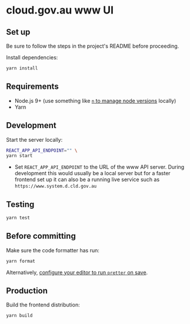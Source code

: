 # cloud.gov.au www UI

## Set up

Be sure to follow the steps in the project's README before proceeding.

Install dependencies:

```sh
yarn install
```

## Requirements

- Node.js 9+ (use something like [`n` to manage node versions](https://github.com/tj/n) locally)
- Yarn

## Development

Start the server locally:

```sh
REACT_APP_API_ENDPOINT="" \
yarn start
```

- Set `REACT_APP_API_ENDPOINT` to the URL of the www API server. During development this would usually be a local server but for a faster frontend set up it can also be a running live service such as `https://www.system.d.cld.gov.au`

## Testing

```sh
yarn test
```

## Before committing

Make sure the code formatter has run:

```sh
yarn format
```

Alternatively, [configure your editor to run `pretter` on save](https://prettier.io/docs/en/editors.html).

## Production

Build the frontend distribution:

```sh
yarn build
```
